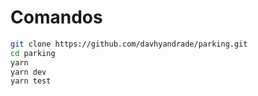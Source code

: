 # Comandos
```bash
git clone https://github.com/davhyandrade/parking.git
cd parking
yarn
yarn dev
yarn test
```
